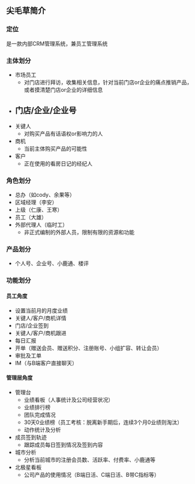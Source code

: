 ## 尖毛草简介

### 定位

是一款内部CRM管理系统，兼员工管理系统

### 主体划分

- 市场员工
  - 对门店进行拜访，收集相关信息，针对当前门店or企业的痛点推销产品，或者摸清楚门店or企业的详细信息
- 门店/企业/企业号
  - 
- 关键人
  - 对购买产品有话语权or影响力的人
- 商机
  - 当前主体购买产品的可能性
- 客户
  - 正在使用的看房日记的经纪人

### 角色划分

- 总办（如cody、余果等）
- 区域经理（李安）
- 上级（仁康、王寒）
- 员工（大雄）
- 外部代理人（临时工）
  - 非正式编制的外部人员，限制有限的资源和功能

### 产品划分

- 个人号、企业号、小鹿通、楼评

### 功能划分

#### 员工角度

- 设置当前月的月度业绩
- 关键人/客户/商机详情
- 门店/企业签到
- 关键人/客户/商机跟进
- 每日汇报
- 开单（赠送会员、赠送积分、注册账号、小组扩容、转让会员）
- 审批及工单
- IM（与B端客户直接聊天）

#### 管理层角度

- 管理台
  - 业绩看板（人事统计及公司经营状况）
  - 业绩排行榜
  - 团队完成情况
  - 30天0业绩榜（员工考核：脱离新手期后，连续3个月0业绩则淘汰）
  - 动作统计及分析
- 成员签到轨迹
  - 跟踪成员每日签到情况及签到内容
- 城市分析
  - 分析当前城市的注册会员数、活跃率、付费率、小鹿通等
- 北极星看板
  - 公司产品的使用情况（B端日活、C端日活、B带C指标等）

